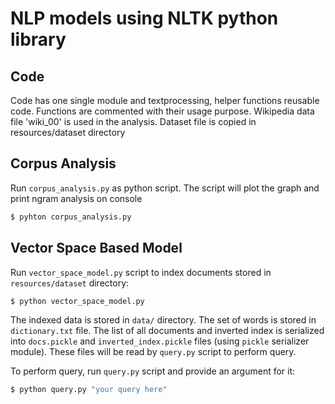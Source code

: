 # NLP models using NLTK python library

## Code 
Code has one single module and textprocessing, helper functions reusable code. Functions are commented with their usage purpose.
Wikipedia data file 'wiki_00' is used in the analysis. Dataset file is copied in resources/dataset directory

## Corpus Analysis

Run `corpus_analysis.py` as python script. The script will plot the graph and print ngram analysis on console

```bash
$ pyhton corpus_analysis.py
```

## Vector Space Based Model

Run `vector_space_model.py` script to index documents stored in `resources/dataset` directory:

```bash
$ python vector_space_model.py
```

The indexed data is stored in `data/` directory. The set of words is stored in `dictionary.txt` file.
The list of all documents and inverted index is serialized into `docs.pickle` and `inverted_index.pickle` files (using `pickle` serializer module). These files will be read by `query.py` script to perform query.

To perform query, run `query.py` script and provide an argument for it:

```bash
$ python query.py "your query here"
```